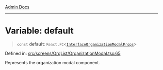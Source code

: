 [Admin Docs](/)

***

# Variable: default

> `const` **default**: `React.FC`\<[`InterfaceOrganizationModalProps`](../interfaces/InterfaceOrganizationModalProps.md)\>

Defined in: [src/screens/OrgList/OrganizationModal.tsx:65](https://github.com/PalisadoesFoundation/talawa-admin/blob/main/src/screens/OrgList/OrganizationModal.tsx#L65)

Represents the organization modal component.
